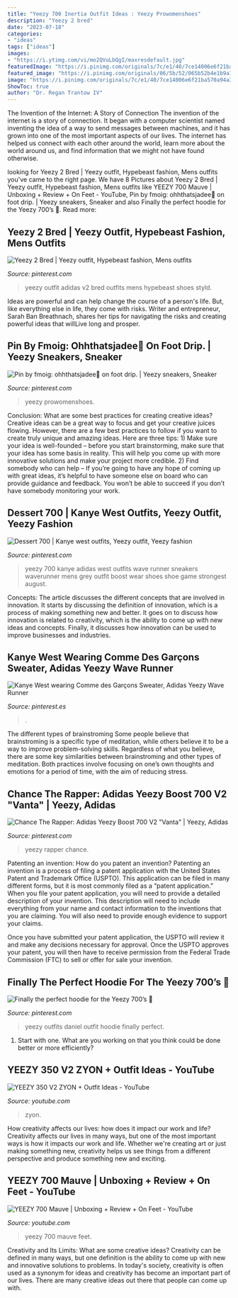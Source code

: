 ```yaml
---
title: "Yeezy 700 Inertia Outfit Ideas : Yeezy Prowomenshoes"
description: "Yeezy 2 bred"
date: "2023-07-18"
categories:
- "ideas"
tags: ["ideas"]
images:
- "https://i.ytimg.com/vi/mo2QVuLbQgI/maxresdefault.jpg"
featuredImage: "https://i.pinimg.com/originals/7c/e1/40/7ce14006e6f21ba570a94a339ad4dc32.jpg"
featured_image: "https://i.pinimg.com/originals/06/5b/52/065b52b4e1b9a708631b21cafa8c85ea.jpg"
image: "https://i.pinimg.com/originals/7c/e1/40/7ce14006e6f21ba570a94a339ad4dc32.jpg"
ShowToc: true
author: "Dr. Regan Trantow IV"
---
```



The Invention of the Internet: A Story of Connection
The invention of the internet is a story of connection. It began with a computer scientist named inventing the idea of a way to send messages between machines, and it has grown into one of the most important aspects of our lives. The internet has helped us connect with each other around the world, learn more about the world around us, and find information that we might not have found otherwise.

	

		
looking for Yeezy 2 Bred | Yeezy outfit, Hypebeast fashion, Mens outfits you've came to the right page. We have 8 Pictures about Yeezy 2 Bred | Yeezy outfit, Hypebeast fashion, Mens outfits like YEEZY 700 Mauve | Unboxing + Review + On Feet - YouTube, Pin by fmoig: ohhthatsjadee🖤 on foot drip. | Yeezy sneakers, Sneaker and also Finally the perfect hoodie for the Yeezy 700’s 🌊. Read more:
		
    
## Yeezy 2 Bred | Yeezy Outfit, Hypebeast Fashion, Mens Outfits

<img loading=lazy src="https://i.pinimg.com/originals/62/1e/f9/621ef9497cdb105aa16db87f2be29e78.jpg" onerror="this.onerror=null;this.src='https://tse4.mm.bing.net/th?id=OIP.EB2D4jVYLBlY8FuQbvmV3wHaJP&amp;pid=15.1';" alt="Yeezy 2 Bred | Yeezy outfit, Hypebeast fashion, Mens outfits">

_Source: pinterest.com_

>yeezy outfit adidas v2 bred outfits mens hypebeast shoes styld. 

	

Ideas are powerful and can help change the course of a person's life. But, like everything else in life, they come with risks. Writer and entrepreneur, Sarah Ban Breathnach, shares her tips for navigating the risks and creating powerful ideas that willLive long and prosper.

    
## Pin By Fmoig: Ohhthatsjadee🖤 On Foot Drip. | Yeezy Sneakers, Sneaker

<img loading=lazy src="https://i.pinimg.com/originals/7c/e1/40/7ce14006e6f21ba570a94a339ad4dc32.jpg" onerror="this.onerror=null;this.src='https://tse2.mm.bing.net/th?id=OIP.en1S92_XH4UwkZT_p7wpYgHaHR&amp;pid=15.1';" alt="Pin by fmoig: ohhthatsjadee🖤 on foot drip. | Yeezy sneakers, Sneaker">

_Source: pinterest.com_

>yeezy prowomenshoes. 

	

Conclusion: What are some best practices for creating creative ideas?
Creative ideas can be a great way to focus and get your creative juices flowing. However, there are a few best practices to follow if you want to create truly unique and amazing ideas. Here are three tips: 1) Make sure your idea is well-founded – before you start brainstorming, make sure that your idea has some basis in reality. This will help you come up with more innovative solutions and make your project more credible. 2) Find somebody who can help – If you’re going to have any hope of coming up with great ideas, it’s helpful to have someone else on board who can provide guidance and feedback. You won’t be able to succeed if you don’t have somebody monitoring your work.

    
## Dessert 700 | Kanye West Outfits, Yeezy Outfit, Yeezy Fashion

<img loading=lazy src="https://i.pinimg.com/originals/08/38/04/0838041d129883562ad21932231d6226.jpg" onerror="this.onerror=null;this.src='https://tse4.mm.bing.net/th?id=OIP.ykn8W8s626P3dzzE5u03RQHaHa&amp;pid=15.1';" alt="Dessert 700 | Kanye west outfits, Yeezy outfit, Yeezy fashion">

_Source: pinterest.com_

>yeezy 700 kanye adidas west outfits wave runner sneakers waverunner mens grey outfit boost wear shoes shoe game strongest august. 

	

Concepts:
The article discusses the different concepts that are involved in innovation. It starts by discussing the definition of innovation, which is a process of making something new and better. It goes on to discuss how innovation is related to creativity, which is the ability to come up with new ideas and concepts. Finally, it discusses how innovation can be used to improve businesses and industries.

    
## Kanye West Wearing Comme Des Garçons Sweater, Adidas Yeezy Wave Runner

<img loading=lazy src="https://i.pinimg.com/originals/06/5b/52/065b52b4e1b9a708631b21cafa8c85ea.jpg" onerror="this.onerror=null;this.src='https://tse2.mm.bing.net/th?id=OIP.9_a9qCuQqxD-yLxBE2Ya7QHaLG&amp;pid=15.1';" alt="Kanye West wearing Comme des Garçons Sweater, Adidas Yeezy Wave Runner">

_Source: pinterest.es_

>. 

	

The different types of brainstroming
Some people believe that brainstroming is a specific type of meditation, while others believe it to be a way to improve problem-solving skills. Regardless of what you believe, there are some key similarities between brainstroming and other types of meditation. Both practices involve focusing on one’s own thoughts and emotions for a period of time, with the aim of reducing stress.

    
## Chance The Rapper: Adidas Yeezy Boost 700 V2 &quot;Vanta&quot; | Yeezy, Adidas

<img loading=lazy src="https://i.pinimg.com/originals/e2/05/7b/e2057b953e0dc712c732cdc0c0f23bfc.png" onerror="this.onerror=null;this.src='https://tse3.mm.bing.net/th?id=OIP.BdR5OTZt20PzVVXCWXMsIQHaNK&amp;pid=15.1';" alt="Chance The Rapper: Adidas Yeezy Boost 700 V2 &quot;Vanta&quot; | Yeezy, Adidas">

_Source: pinterest.com_

>yeezy rapper chance. 

	

Patenting an invention: How do you patent an invention?
Patenting an invention is a process of filing a patent application with the United States Patent and Trademark Office (USPTO). This application can be filed in many different forms, but it is most commonly filed as a “patent application.”
When you file your patent application, you will need to provide a detailed description of your invention. This description will need to include everything from your name and contact information to the inventions that you are claiming. You will also need to provide enough evidence to support your claims.

Once you have submitted your patent application, the USPTO will review it and make any decisions necessary for approval. Once the USPTO approves your patent, you will then have to receive permission from the Federal Trade Commission (FTC) to sell or offer for sale your invention.

    
## Finally The Perfect Hoodie For The Yeezy 700’s 🌊

<img loading=lazy src="https://i.pinimg.com/736x/69/4e/a4/694ea4fbf3c9181f2b76885fc140174f.jpg" onerror="this.onerror=null;this.src='https://tse3.mm.bing.net/th?id=OIP.b5qm2D5f3sTE_H9GlNZZHgHaHa&amp;pid=15.1';" alt="Finally the perfect hoodie for the Yeezy 700’s 🌊">

_Source: pinterest.com_

>yeezy outfits daniel outfit hoodie finally perfect. 

	

1. Start with one. What are you working on that you think could be done better or more efficiently?

    
## YEEZY 350 V2 ZYON + Outfit Ideas - YouTube

<img loading=lazy src="https://i.ytimg.com/vi/8ayk382th58/maxresdefault.jpg" onerror="this.onerror=null;this.src='https://tse3.mm.bing.net/th?id=OIP.4jzeQHa7ewdyDLCjBJuHSwHaEK&amp;pid=15.1';" alt="YEEZY 350 V2 ZYON + Outfit Ideas - YouTube">

_Source: youtube.com_

>zyon. 

	

How creativity affects our lives: how does it impact our work and life?
Creativity affects our lives in many ways, but one of the most important ways is how it impacts our work and life. Whether we're creating art or just making something new, creativity helps us see things from a different perspective and produce something new and exciting.

    
## YEEZY 700 Mauve | Unboxing + Review + On Feet - YouTube

<img loading=lazy src="https://i.ytimg.com/vi/mo2QVuLbQgI/maxresdefault.jpg" onerror="this.onerror=null;this.src='https://tse4.mm.bing.net/th?id=OIP.KJ2VQpRuVW-9vyLifmvtawHaEK&amp;pid=15.1';" alt="YEEZY 700 Mauve | Unboxing + Review + On Feet - YouTube">

_Source: youtube.com_

>yeezy 700 mauve feet. 

	

Creativity and Its Limits: What are some creative ideas?
Creativity can be defined in many ways, but one definition is the ability to come up with new and innovative solutions to problems. In today's society, creativity is often used as a synonym for ideas and creativity has become an important part of our lives. There are many creative ideas out there that people can come up with.

